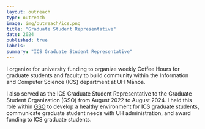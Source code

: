 ```yaml
---
layout: outreach
type: outreach
image: img/outreach/ics.png
title: "Graduate Student Representative"
date: 2024
published: true
labels:
summary: "ICS Graduate Student Representative"
---
```


I organize for university funding to organize weekly Coffee Hours for graduate students and faculty to build community within the Information and Computer Science (ICS) department at UH Mānoa.

I also served as the ICS Graduate Student Representative to the Graduate Student Organization (GSO) from August 2022 to August 2024. I held this role within [GSO](https://manoa.hawaii.edu/graduate/graduate-student-organization/) to develop a healthy environment for ICS graduate students, communicate graduate student needs with UH administration, and award funding to ICS graduate students.